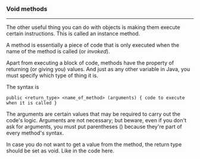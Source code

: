 ### Void methods

***

The other useful thing you can do with objects is making them execute certain instructions. This is called an instance
method.

A method is essentially a piece of code that is only executed when the name of the method is called (or *invoked*).

Apart from executing a block of code, methods have the property of returning (or giving you) values.
And just as any other variable in Java, you must specify which type of thing it is.

The syntax is

`public <return_type> <name_of_method> (arguments)
{ code to execute when it is called }`

The arguments are certain values that may be required to carry out the code's logic.
Arguments are not necessary; but beware, even if you don't ask for arguments, you must put parentheses ()
because they're part of every method's syntax.

In case you do not want to get a value from the method, the return type should be set as void.
Like in the code here.